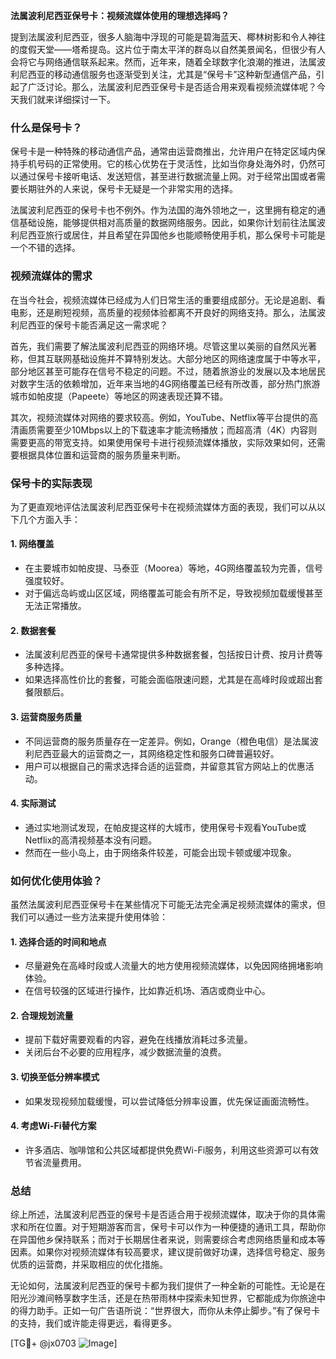 **法属波利尼西亚保号卡：视频流媒体使用的理想选择吗？**

提到法属波利尼西亚，很多人脑海中浮现的可能是碧海蓝天、椰林树影和令人神往的度假天堂——塔希提岛。这片位于南太平洋的群岛以自然美景闻名，但很少有人会将它与网络通信联系起来。然而，近年来，随着全球数字化浪潮的推进，法属波利尼西亚的移动通信服务也逐渐受到关注，尤其是“保号卡”这种新型通信产品，引起了广泛讨论。那么，法属波利尼西亚保号卡是否适合用来观看视频流媒体呢？今天我们就来详细探讨一下。

### 什么是保号卡？

保号卡是一种特殊的移动通信产品，通常由运营商推出，允许用户在特定区域内保持手机号码的正常使用。它的核心优势在于灵活性，比如当你身处海外时，仍然可以通过保号卡接听电话、发送短信，甚至进行数据流量上网。对于经常出国或者需要长期驻外的人来说，保号卡无疑是一个非常实用的选择。

法属波利尼西亚的保号卡也不例外。作为法国的海外领地之一，这里拥有稳定的通信基础设施，能够提供相对高质量的数据网络服务。因此，如果你计划前往法属波利尼西亚旅行或居住，并且希望在异国他乡也能顺畅使用手机，那么保号卡可能是一个不错的选择。

### 视频流媒体的需求

在当今社会，视频流媒体已经成为人们日常生活的重要组成部分。无论是追剧、看电影，还是刷短视频，高质量的视频体验都离不开良好的网络支持。那么，法属波利尼西亚的保号卡能否满足这一需求呢？

首先，我们需要了解法属波利尼西亚的网络环境。尽管这里以美丽的自然风光著称，但其互联网基础设施并不算特别发达。大部分地区的网络速度属于中等水平，部分地区甚至可能存在信号不稳定的问题。不过，随着旅游业的发展以及本地居民对数字生活的依赖增加，近年来当地的4G网络覆盖已经有所改善，部分热门旅游城市如帕皮提（Papeete）等地区的网速表现还算不错。

其次，视频流媒体对网络的要求较高。例如，YouTube、Netflix等平台提供的高清画质需要至少10Mbps以上的下载速率才能流畅播放；而超高清（4K）内容则需要更高的带宽支持。如果使用保号卡进行视频流媒体播放，实际效果如何，还需要根据具体位置和运营商的服务质量来判断。

### 保号卡的实际表现

为了更直观地评估法属波利尼西亚保号卡在视频流媒体方面的表现，我们可以从以下几个方面入手：

#### 1. **网络覆盖**
   - 在主要城市如帕皮提、马泰亚（Moorea）等地，4G网络覆盖较为完善，信号强度较好。
   - 对于偏远岛屿或山区区域，网络覆盖可能会有所不足，导致视频加载缓慢甚至无法正常播放。

#### 2. **数据套餐**
   - 法属波利尼西亚的保号卡通常提供多种数据套餐，包括按日计费、按月计费等多种选择。
   - 如果选择高性价比的套餐，可能会面临限速问题，尤其是在高峰时段或超出套餐限额后。

#### 3. **运营商服务质量**
   - 不同运营商的服务质量存在一定差异。例如，Orange（橙色电信）是法属波利尼西亚最大的运营商之一，其网络稳定性和服务口碑普遍较好。
   - 用户可以根据自己的需求选择合适的运营商，并留意其官方网站上的优惠活动。

#### 4. **实际测试**
   - 通过实地测试发现，在帕皮提这样的大城市，使用保号卡观看YouTube或Netflix的高清视频基本没有问题。
   - 然而在一些小岛上，由于网络条件较差，可能会出现卡顿或缓冲现象。

### 如何优化使用体验？

虽然法属波利尼西亚保号卡在某些情况下可能无法完全满足视频流媒体的需求，但我们可以通过一些方法来提升使用体验：

#### 1. **选择合适的时间和地点**
   - 尽量避免在高峰时段或人流量大的地方使用视频流媒体，以免因网络拥堵影响体验。
   - 在信号较强的区域进行操作，比如靠近机场、酒店或商业中心。

#### 2. **合理规划流量**
   - 提前下载好需要观看的内容，避免在线播放消耗过多流量。
   - 关闭后台不必要的应用程序，减少数据流量的浪费。

#### 3. **切换至低分辨率模式**
   - 如果发现视频加载缓慢，可以尝试降低分辨率设置，优先保证画面流畅性。

#### 4. **考虑Wi-Fi替代方案**
   - 许多酒店、咖啡馆和公共区域都提供免费Wi-Fi服务，利用这些资源可以有效节省流量费用。

### 总结

综上所述，法属波利尼西亚的保号卡是否适合用于视频流媒体，取决于你的具体需求和所在位置。对于短期游客而言，保号卡可以作为一种便捷的通讯工具，帮助你在异国他乡保持联系；而对于长期居住者来说，则需要综合考虑网络质量和成本等因素。如果你对视频流媒体有较高要求，建议提前做好功课，选择信号稳定、服务优质的运营商，并采取相应的优化措施。

无论如何，法属波利尼西亚的保号卡都为我们提供了一种全新的可能性。无论是在阳光沙滩间畅享数字生活，还是在热带雨林中探索未知世界，它都能成为你旅途中的得力助手。正如一句广告语所说：“世界很大，而你从未停止脚步。”有了保号卡的支持，我们或许能走得更远，看得更多。

[TG💪+ @jx0703 ![Image](https://github.com/user-attachments/assets/dbca1d08-cadb-493c-b0ec-ad6f7a83f270)]